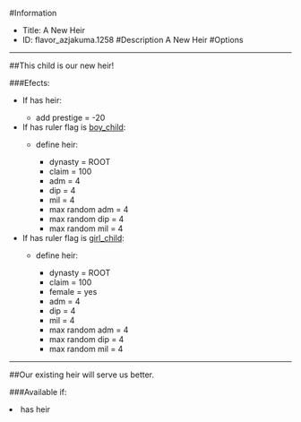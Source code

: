 #Information
 - Title: A New Heir
 - ID: flavor_azjakuma.1258
#Description
A New Heir
#Options

___
##This child is our new heir!

###Efects:<ul><li>If has heir:</li><ul><li>add prestige = -20</li></ul><li>If has ruler flag is [boy_child](../flags/boy_child.md):</li><ul><li>define heir:</li><ul><li>dynasty = ROOT</li><li>claim = 100</li><li>adm = 4</li><li>dip = 4</li><li>mil = 4</li><li>max random adm = 4</li><li>max random dip = 4</li><li>max random mil = 4</li></ul></ul><li>If has ruler flag is [girl_child](../flags/girl_child.md):</li><ul><li>define heir:</li><ul><li>dynasty = ROOT</li><li>claim = 100</li><li>female = yes</li><li>adm = 4</li><li>dip = 4</li><li>mil = 4</li><li>max random adm = 4</li><li>max random dip = 4</li><li>max random mil = 4</li></ul></ul></ul>

___
##Our existing heir will serve us better.

###Available if:
<li>has heir</li>
